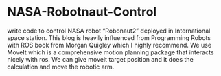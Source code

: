 # NASA-Robotnaut-Control
write code to control NASA robot “Robonaut2” deployed in International space station. This blog is heavily influenced from Programming Robots with ROS book from Morgan Quigley which I highly recommend.
We use MoveIt which is a comprehensive motion planning package that interacts nicely with ros. We can give moveit target position and it does the calculation and move the robotic arm.

